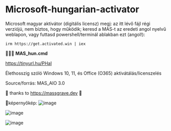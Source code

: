 # Microsoft-hungarian-activator
Microsoft magyar aktivátor (digitális licensz)
megj: az itt lévő fájl régi verziójú, nem biztos, hogy működik; keresd a MAS-t az eredeti angol nyelvű weblapon, vagy futtasd powershell/terminál ablakban ezt (angol!):
~~~
irm https://get.activated.win | iex
~~~

🔑🔑🔑 
<b>MAS_hun.cmd</b>

https://tinyurl.hu/PHaI

Élethosszig szóló Windows 10, 11, és Office (O365) aktivátálás/licenszelés

Source/forrás: MAS_AIO 3.0

💯 thanks to https://massgrave.dev 💟

📸képernyőkép:
![image](https://github.com/user-attachments/assets/e35aa4ec-6cd2-45fb-a4dd-7c5296564918)


![image](https://github.com/user-attachments/assets/f32f50d0-1802-4dae-be2b-4797ce3025a5)

![image](https://github.com/user-attachments/assets/c4872990-a912-4ab2-aeb9-4173a6878bb7)





